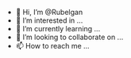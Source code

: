 - 👋 Hi, I’m @Rubelgan
- 👀 I’m interested in ...
- 🌱 I’m currently learning ...
- 💞️ I’m looking to collaborate on ...
- 📫 How to reach me ...

<!---
Rubelgan/Rubelgan is a ✨ special ✨ repository because its `README.md` (this file) appears on your GitHub profile.
You can click the Preview link to take a look at your changes.
--->
